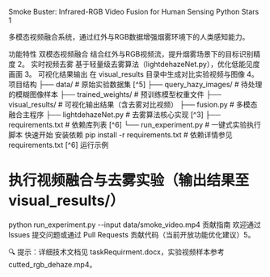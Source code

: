Smoke Buster: Infrared-RGB Video Fusion for Human Sensing
Python Stars 1

多模态视频融合系统，通过红外与RGB数据增强烟雾环境下的人类感知能力。

功能特性
双模态视频融合
结合红外与RGB视频流，提升烟雾场景下的目标识别精度 2。
实时视频去雾
基于轻量级去雾算法（lightdehazeNet.py），优化低能见度画面 3。
可视化结果输出
在 visual_results 目录中生成对比实验视频与图像 4。
项目结构
<BASH>
├── data/                    # 原始实验数据集 [^5]
├── query_hazy_images/       # 待处理的模糊图像样本
├── trained_weights/         # 预训练模型权重文件
├── visual_results/          # 可视化输出结果（含去雾对比视频）
├── fusion.py                # 多模态融合主程序
├── lightdehazeNet.py        # 去雾算法核心实现 [^3]
├── requirements.txt         # 依赖库列表 [^6]
└── run_experiment.py        # 一键式实验执行脚本
快速开始
安装依赖
<BASH>
pip install -r requirements.txt  # 依赖详情参见 requirements.txt [^6]
运行示例
<PYTHON>
# 执行视频融合与去雾实验（输出结果至 visual_results/）
python run_experiment.py --input data/smoke_video.mp4
贡献指南
欢迎通过 Issues 提交问题或通过 Pull Requests 贡献代码（当前开放功能优化建议）5。

🔍 提示：详细技术文档见 taskRequirment.docx，实验视频样本参考 cutted_rgb_dehaze.mp4。
